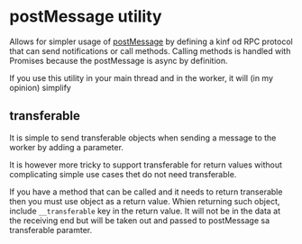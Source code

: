 # postMessage utility

Allows for simpler usage of [postMessage](https://developer.mozilla.org/en-US/docs/Web/API/Worker/postMessage) by defining a kinf od RPC protocol that can send notifications or call methods. Calling methods is handled with Promises because the postMessage is async by definition.

If you use this utility in your main thread and in the worker, it will (in my opinion) simplify 

## transferable
It is simple to send transferable objects when sending a message to the worker by adding a parameter.

It is however more tricky to support transferable for return values without complicating simple use
cases thet do not need transferable.

If you have a method that can be called and it needs to return transerable then you must use object as a return value.
Whien returning such object, include `__transferable` key in the return value. It will not be in the data at the receiving end but will be taken out and passed to postMessage sa transferable paramter.

